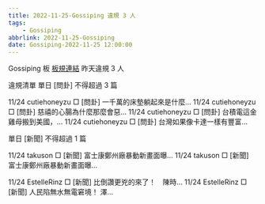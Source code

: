```yaml
---
title: 2022-11-25-Gossiping 違規 3 人
tags:
    - Gossiping
abbrlink: 2022-11-25-Gossiping
date: Gossiping-2022-11-25 12:00:00
---
```

Gossiping 板 [板規連結](https://www.ptt.cc/bbs/Gossiping/M.1637425085.A.07D.html)
昨天違規 3 人
<!-- more -->

違規清單
單日 [問卦] 不得超過 3 篇

11/24 cutiehoneyzu □ [問卦] 一千萬的床墊躺起來是什麼…
11/24 cutiehoneyzu □ [問卦] 慈禧的心腸為什麼那麼會惡…
11/24 cutiehoneyzu □ [問卦] 台積電這金雞母搬到美國，…
11/24 cutiehoneyzu □ [問卦] 台灣如果像卡達一樣有豐富…

單日 [新聞] 不得超過 1 篇

11/24 takuson □ [新聞] 富士康鄭州廠暴動新畫面曝…
11/24 takuson □ [新聞] 富士康鄭州廠暴動新畫面曝…

11/24 EstelleRinz □ [新聞] 比倒讚更兇的來了！　陳時…
11/24 EstelleRinz □ [新聞] 人民陷無水無電窘境！ 澤…